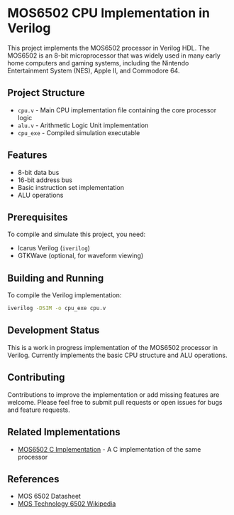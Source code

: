 # MOS6502 CPU Implementation in Verilog

This project implements the MOS6502 processor in Verilog HDL. The MOS6502 is an 8-bit microprocessor that was widely used in many early home computers and gaming systems, including the Nintendo Entertainment System (NES), Apple II, and Commodore 64.

## Project Structure

- `cpu.v` - Main CPU implementation file containing the core processor logic
- `alu.v` - Arithmetic Logic Unit implementation
- `cpu_exe` - Compiled simulation executable

## Features

- 8-bit data bus
- 16-bit address bus
- Basic instruction set implementation
- ALU operations

## Prerequisites

To compile and simulate this project, you need:

- Icarus Verilog (`iverilog`)
- GTKWave (optional, for waveform viewing)

## Building and Running

To compile the Verilog implementation:

```bash
iverilog -DSIM -o cpu_exe cpu.v
```

## Development Status

This is a work in progress implementation of the MOS6502 processor in Verilog. Currently implements the basic CPU structure and ALU operations.

## Contributing

Contributions to improve the implementation or add missing features are welcome. Please feel free to submit pull requests or open issues for bugs and feature requests.


## Related Implementations

- [MOS6502 C Implementation](https://github.com/AksharRao/mos6502_emul) - A C implementation of the same processor

## References

- MOS 6502 Datasheet
- [MOS Technology 6502 Wikipedia](https://en.wikipedia.org/wiki/MOS_Technology_6502)